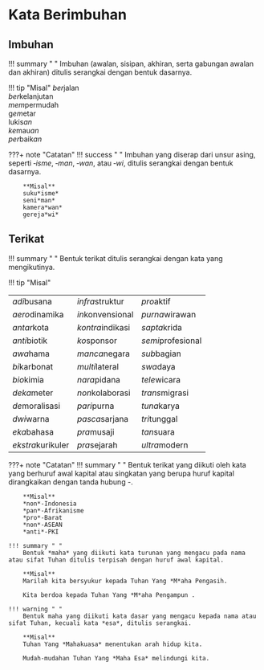 # Kata Berimbuhan

## Imbuhan

!!! summary " "
    Imbuhan (awalan, sisipan, akhiran, serta gabungan awalan dan akhiran) ditulis serangkai dengan bentuk dasarnya.

!!! tip "Misal"
    *ber*jalan  
    *ber*kelanjutan  
    *mem*permudah  
    g*em*etar  
    lukis*an*  
    *ke*mau*an*  
    *per*baik*an*

???+ note "Catatan"
    !!! success " "
        Imbuhan yang diserap dari unsur asing, seperti &#8209;*isme*, &#8209;*man*, &#8209;*wan*, atau &#8209;*wi*, ditulis serangkai dengan bentuk dasarnya.

        **Misal**  
        suku*isme*  
        seni*man*  
        kamera*wan*  
        gereja*wi*

## Terikat

!!! summary " "
    Bentuk terikat ditulis serangkai dengan kata yang mengikutinya.

!!! tip "Misal"
    <table>
      <tr>
        <td><em>adi</em>busana</td>
        <td><em>infra</em>struktur</td>
        <td><em>pro</em>aktif</td>
      </tr>
      <tr>
        <td><em>aero</em>dinamika</td>
        <td><em>in</em>konvensional</td>
        <td><em>purna</em>wirawan</td>
      </tr>
      <tr>
        <td><em>antar</em>kota</td>
        <td><em>kontra</em>indikasi</td>
        <td><em>sapta</em>krida</td>
      </tr>
      <tr>
        <td><em>anti</em>biotik</td>
        <td><em>ko</em>sponsor</td>
        <td><em>semi</em>profesional</td>
      </tr>
      <tr>
        <td><em>awa</em>hama</td>
        <td><em>manca</em>negara</td>
        <td><em>sub</em>bagian</td>
      </tr>
      <tr>
        <td><em>bi</em>karbonat</td>
        <td><em>multi</em>lateral</td>
        <td><em>swa</em>daya</td>
      </tr>
      <tr>
        <td><em>bio</em>kimia</td>
        <td><em>nara</em>pidana</td>
        <td><em>tele</em>wicara</td>
      </tr>
      <tr>
        <td><em>deka</em>meter</td>
        <td><em>non</em>kolaborasi</td>
        <td><em>trans</em>migrasi</td>
      </tr>
      <tr>
        <td><em>de</em>moralisasi</td>
        <td><em>pari</em>purna</td>
        <td><em>tuna</em>karya</td>
      </tr>
      <tr>
        <td><em>dwi</em>warna</td>
        <td><em>pasca</em>sarjana</td>
        <td><em>tri</em>tunggal</td>
      </tr>
      <tr>
        <td><em>eka</em>bahasa</td>
        <td><em>pra</em>musaji</td>
        <td><em>tan</em>suara</td>
      </tr>
      <tr>
        <td><em>ekstra</em>kurikuler</td>
        <td><em>pra</em>sejarah</td>
        <td><em>ultra</em>modern</td>
      </tr>
    </table>

???+ note "Catatan"
    !!! summary " "
        Bentuk terikat yang diikuti oleh kata yang berhuruf awal kapital atau singkatan yang berupa huruf kapital dirangkaikan dengan tanda hubung <span class="penanda">-</span>.

        **Misal**  
        *non*-Indonesia  
        *pan*-Afrikanisme  
        *pro*-Barat  
        *non*-ASEAN  
        *anti*-PKI

    !!! summary " "
        Bentuk *maha* yang diikuti kata turunan yang mengacu pada nama atau sifat Tuhan ditulis terpisah dengan huruf awal kapital.

        **Misal**  
        Marilah kita bersyukur kepada Tuhan Yang *M*aha Pengasih.

        Kita berdoa kepada Tuhan Yang *M*aha Pengampun .

    !!! warning " "
        Bentuk maha yang diikuti kata dasar yang mengacu kepada nama atau sifat Tuhan, kecuali kata *esa*, ditulis serangkai.

        **Misal**  
        Tuhan Yang *Mahakuasa* menentukan arah hidup kita.

        Mudah-mudahan Tuhan Yang *Maha Esa* melindungi kita.


